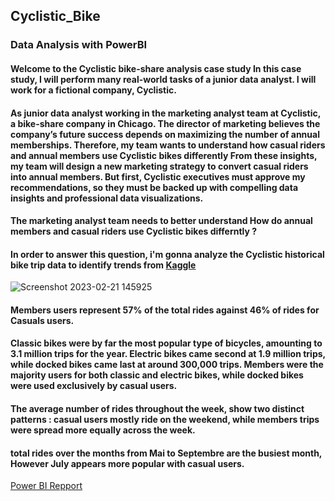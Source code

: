 ## Cyclistic_Bike
### Data Analysis with PowerBI

#### Welcome to the Cyclistic bike-share analysis case study In this case study, I will perform many real-world tasks of a junior data analyst. I will work for a fictional company, Cyclistic.

#### As junior data analyst working in the marketing analyst team at Cyclistic, a bike-share company in Chicago. The director of marketing believes the company’s future success depends on maximizing the number of annual memberships. Therefore, my team wants to understand how casual riders and annual members use Cyclistic bikes differently From these insights, my team will design a new marketing strategy to convert casual riders into annual members. But first, Cyclistic executives must approve my recommendations, so they must be backed up with compelling data insights and professional data visualizations.

#### The marketing analyst team needs to better understand How do annual members and casual riders use Cyclistic bikes differntly ?

#### In order to answer this question, i'm gonna analyze the Cyclistic historical bike trip data to identify trends from [Kaggle](https://www.kaggle.com/code/shashikantdev/case-study-cyclistic-bike-share/data)

![Screenshot 2023-02-21 145925](https://user-images.githubusercontent.com/91919362/220382666-dd7bd2b9-6a1c-4db9-b965-2ac529a1db77.jpg)

#### Members users represent 57% of the total rides against 46% of rides for Casuals users.

#### Classic bikes were by far the most popular type of bicycles, amounting to 3.1 million trips for the year. Electric bikes came second at 1.9 million trips, while docked bikes came last at around 300,000 trips. Members were the majority users for both classic and electric bikes, while docked bikes were used exclusively by casual users.

#### The average number of rides throughout the week, show two distinct patterns : casual users mostly ride on the weekend, while members trips were spread more equally across the week.

#### total rides over the months from Mai to Septembre are the busiest month, However July appears more popular with casual users.

[Power BI Repport](https://app.powerbi.com/view?r=eyJrIjoiMjc2NTBhNTAtZDRkYS00YjkyLWEyZTktZjBlMWQ0Y2IzMmIxIiwidCI6IjNhYjAwNGM4LTE0ZWMtNDdkOS05MTk5LTM5ZWU4ODVhOGE5ZiJ9)
